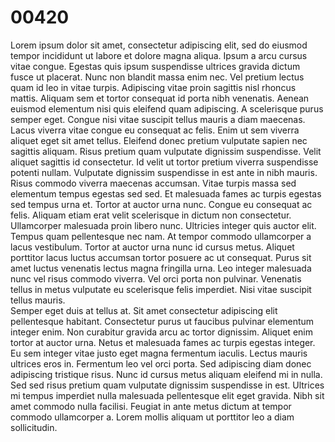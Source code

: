 # 00420

Lorem ipsum dolor sit amet, consectetur adipiscing elit, sed do eiusmod tempor incididunt ut labore et dolore magna aliqua. Ipsum a arcu cursus vitae congue. Egestas quis ipsum suspendisse ultrices gravida dictum fusce ut placerat. Nunc non blandit massa enim nec. Vel pretium lectus quam id leo in vitae turpis. Adipiscing vitae proin sagittis nisl rhoncus mattis. Aliquam sem et tortor consequat id porta nibh venenatis. Aenean euismod elementum nisi quis eleifend quam adipiscing. A scelerisque purus semper eget. Congue nisi vitae suscipit tellus mauris a diam maecenas. Lacus viverra vitae congue eu consequat ac felis. Enim ut sem viverra aliquet eget sit amet tellus. Eleifend donec pretium vulputate sapien nec sagittis aliquam. Risus pretium quam vulputate dignissim suspendisse. Velit aliquet sagittis id consectetur. Id velit ut tortor pretium viverra suspendisse potenti nullam. Vulputate dignissim suspendisse in est ante in nibh mauris.<br/>Risus commodo viverra maecenas accumsan. Vitae turpis massa sed elementum tempus egestas sed sed. Et malesuada fames ac turpis egestas sed tempus urna et. Tortor at auctor urna nunc. Congue eu consequat ac felis. Aliquam etiam erat velit scelerisque in dictum non consectetur. Ullamcorper malesuada proin libero nunc. Ultricies integer quis auctor elit. Tempus quam pellentesque nec nam. At tempor commodo ullamcorper a lacus vestibulum. Tortor at auctor urna nunc id cursus metus. Aliquet porttitor lacus luctus accumsan tortor posuere ac ut consequat. Purus sit amet luctus venenatis lectus magna fringilla urna. Leo integer malesuada nunc vel risus commodo viverra. Vel orci porta non pulvinar. Venenatis tellus in metus vulputate eu scelerisque felis imperdiet. Nisi vitae suscipit tellus mauris.<br/>Semper eget duis at tellus at. Sit amet consectetur adipiscing elit pellentesque habitant. Consectetur purus ut faucibus pulvinar elementum integer enim. Non curabitur gravida arcu ac tortor dignissim. Aliquet enim tortor at auctor urna. Netus et malesuada fames ac turpis egestas integer. Eu sem integer vitae justo eget magna fermentum iaculis. Lectus mauris ultrices eros in. Fermentum leo vel orci porta. Sed adipiscing diam donec adipiscing tristique risus. Nunc id cursus metus aliquam eleifend mi in nulla. Sed sed risus pretium quam vulputate dignissim suspendisse in est. Ultrices mi tempus imperdiet nulla malesuada pellentesque elit eget gravida. Nibh sit amet commodo nulla facilisi. Feugiat in ante metus dictum at tempor commodo ullamcorper a. Lorem mollis aliquam ut porttitor leo a diam sollicitudin.
